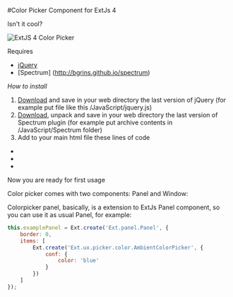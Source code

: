#Color Picker Component for ExtJs 4

Isn't it cool?

![ExtJS 4 Color Picker](http://fog.od.ua/fx/ext-js-components/color-picker/ExtJs-4-color-picker.png "ExtJS 4 Color Picker")

Requires
- [jQuery](http://jquery.com)
- [Spectrum] (http://bgrins.github.io/spectrum)

*How to install*

1. [Download](http://jquery.com/download/) and save in your web directory the last version of jQuery (for example put file like this /JavaScript/jquery.js)
2. [Download](http://bgrins.github.io/spectrum/), unpack and save in your web directory the last version of Spectrum plugin (for example put archive contents in /JavaScript/Spectrum folder)
3. Add to your main html file these lines of code
  * <script type="text/javascript" src="/JavaScript/jquery.js"></script>
  * <script type="text/javascript" src="/JavaScript/Spectrum/spectrum.js"></script>
  * <link rel="stylesheet" type="text/css" href="/JavaScript/Spectrum/spectrum.css">

Now you are ready for first usage

Color picker comes with two components: Panel and Window:

Colorpicker panel, basically, is a extension to ExtJs Panel component, so you can use it as usual Panel, for example:

```JavaScript
this.examplePanel = Ext.create('Ext.panel.Panel', {
	border: 0,
	items: [
		Ext.create('Ext.ux.picker.color.AmbientColorPicker', {
			conf: {
				color: 'blue'
			}
		})
	]
});

```